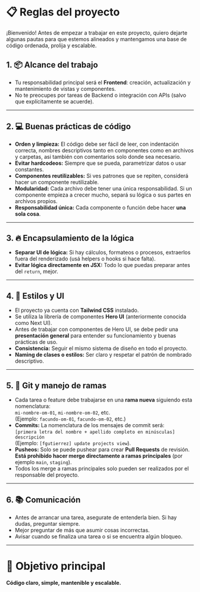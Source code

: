 # 📋 Reglas del proyecto

¡Bienvenido! Antes de empezar a trabajar en este proyecto, quiero dejarte algunas pautas para que estemos alineados y mantengamos una base de código ordenada, prolija y escalable.

## 1. 📦 Alcance del trabajo

- Tu responsabilidad principal será el **Frontend**: creación, actualización y mantenimiento de vistas y componentes.
- No te preocupes por tareas de Backend o integración con APIs (salvo que explícitamente se acuerde).

---

## 2. 💻 Buenas prácticas de código

- **Orden y limpieza:** El código debe ser fácil de leer, con indentación correcta, nombres descriptivos tanto en componentes como en archivos y carpetas, asi también con comentarios solo donde sea necesario.
- **Evitar hardcodeos:** Siempre que se pueda, parametrizar datos o usar constantes.
- **Componentes reutilizables:** Si ves patrones que se repiten, considerá hacer un componente reutilizable.
- **Modularidad:** Cada archivo debe tener una única responsabilidad. Si un componente empieza a crecer mucho, separá su lógica o sus partes en archivos propios.
- **Responsabilidad única:** Cada componente o función debe hacer **una sola cosa**.

---

## 3. 🔥 Encapsulamiento de la lógica

- **Separar UI de lógica:** Si hay cálculos, formateos o procesos, extraerlos fuera del renderizado (usá helpers o hooks si hace falta).
- **Evitar lógica directamente en JSX:** Todo lo que puedas preparar antes del `return`, mejor.

---

## 4. 🎨 Estilos y UI

- El proyecto ya cuenta con **Tailwind CSS** instalado.
- Se utiliza la librería de componentes **Hero UI** (anteriormente conocida como Next UI).
- Antes de trabajar con componentes de Hero UI, se debe pedir una **presentación general** para entender su funcionamiento y buenas prácticas de uso.
- **Consistencia:** Seguir el mismo sistema de diseño en todo el proyecto.
- **Naming de clases o estilos:** Ser claro y respetar el patrón de nombrado descriptivo.

---

## 5. 🔀 Git y manejo de ramas

- Cada tarea o feature debe trabajarse en una **rama nueva** siguiendo esta nomenclatura:  
  `mi-nombre-om-01`, `mi-nombre-om-02`, etc.  
  (Ejemplo: `facundo-om-01`, `facundo-om-02`, etc.)
- **Commits:** La nomenclatura de los mensajes de commit será:  
  `[primera letra del nombre + apellido completo en minúsculas] descripción`  
  (Ejemplo: `[fgutierrez] update projects view`).
- **Pusheos:** Solo se puede pushear para crear **Pull Requests** de revisión.  
  **Está prohibido hacer merge directamente a ramas principales** (por ejemplo `main`, `staging`).
- Todos los merge a ramas principales solo pueden ser realizados por el responsable del proyecto.

---

## 6. 📚 Comunicación

- Antes de arrancar una tarea, asegurate de entenderla bien. Si hay dudas, preguntar siempre.
- Mejor preguntar de más que asumir cosas incorrectas.
- Avisar cuando se finaliza una tarea o si se encuentra algún bloqueo.

---

# 🎯 Objetivo principal

**Código claro, simple, mantenible y escalable.**
